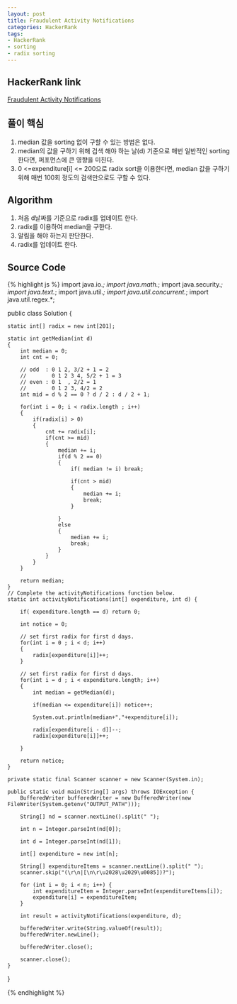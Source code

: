 ```yaml
---
layout: post
title: Fraudulent Activity Notifications
categories: HackerRank
tags:
- HackerRank
- sorting
- radix sorting
---
```


## **HackerRank link**
[Fraudulent Activity Notifications](https://www.hackerrank.com/challenges/fraudulent-activity-notifications/problem)


## **풀이 핵심**
1. median 값을 sorting 없이 구할 수 있는 방법은 없다.
2. median의 값을 구하기 위해 검색 해야 하는 날(d) 기준으로 매번 일반적인 sorting 한다면, 퍼포먼스에 큰 영향을 미친다.
3. 0 <=expenditure[i] <= 200으로 radix sort을 이용한다면, median 값을 구하기 위해 매번 100회 정도의 검색만으로도 구할 수 있다.


## **Algorithm**
1. 처음 d날짜를 기준으로 radix를 업데이트 한다.
2. radix를 이용하여 median을 구한다.
3. 알림을 해야 하는지 판단한다.
4. radix를 업데이트 한다.


## **Source Code**
{% highlight js %}
import java.io.*;
import java.math.*;
import java.security.*;
import java.text.*;
import java.util.*;
import java.util.concurrent.*;
import java.util.regex.*;

public class Solution {
    
    static int[] radix = new int[201];
    
    static int getMedian(int d)
    {
        int median = 0;
        int cnt = 0;
        
        // odd  : 0 1 2, 3/2 + 1 = 2
        //        0 1 2 3 4, 5/2 + 1 = 3
        // even : 0 1  , 2/2 = 1 
        //        0 1 2 3, 4/2 = 2
        int mid = d % 2 == 0 ? d / 2 : d / 2 + 1;
        
        for(int i = 0; i < radix.length ; i++)
        {
            if(radix[i] > 0)
            {
                cnt += radix[i];
                if(cnt >= mid)
                {
                    median += i;
                    if(d % 2 == 0)
                    {
                        if( median != i) break;
                        
                        if(cnt > mid) 
                        {
                            median += i;
                            break;
                        }
                        
                    }
                    else
                    {
                        median += i;
                        break;                        
                    }
                }
            }                
        }
        
        return median;
    }
    // Complete the activityNotifications function below.
    static int activityNotifications(int[] expenditure, int d) {
        
        if( expenditure.length == d) return 0;
        
        int notice = 0;
        
        // set first radix for first d days.
        for(int i = 0 ; i < d; i++)
        {
            radix[expenditure[i]]++;
        }
        
        // set first radix for first d days.
        for(int i = d ; i < expenditure.length; i++)
        {
            int median = getMedian(d);            
            
            if(median <= expenditure[i]) notice++;
            
            System.out.println(median+","+expenditure[i]);
            
            radix[expenditure[i - d]]--;
            radix[expenditure[i]]++;
            
        }
        
        return notice;
    }

    private static final Scanner scanner = new Scanner(System.in);

    public static void main(String[] args) throws IOException {
        BufferedWriter bufferedWriter = new BufferedWriter(new FileWriter(System.getenv("OUTPUT_PATH")));

        String[] nd = scanner.nextLine().split(" ");

        int n = Integer.parseInt(nd[0]);

        int d = Integer.parseInt(nd[1]);

        int[] expenditure = new int[n];

        String[] expenditureItems = scanner.nextLine().split(" ");
        scanner.skip("(\r\n|[\n\r\u2028\u2029\u0085])?");

        for (int i = 0; i < n; i++) {
            int expenditureItem = Integer.parseInt(expenditureItems[i]);
            expenditure[i] = expenditureItem;
        }

        int result = activityNotifications(expenditure, d);

        bufferedWriter.write(String.valueOf(result));
        bufferedWriter.newLine();

        bufferedWriter.close();

        scanner.close();
    }
}

{% endhighlight %}
